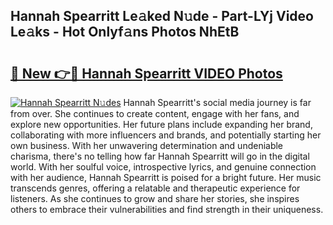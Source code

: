## Hannah Spearritt Le𝚊ked N𝚞de - Part-LYj Video Le𝚊ks - Hot Onlyf𝚊ns Photos NhEtB

# <h2><a href="http://ab42738.deff.icu/?id=Hannah+Spearritt">🔗 New 👉🔴 Hannah Spearritt VIDEO Photos</a></h2>

[![Hannah Spearritt N𝚞des](https://i.imgur.com/rIISA9y.gif)](http://ab42738.deff.icu/?id=Hannah+Spearritt)
Hannah Spearritt's social media journey is far from over. She continues to create content, engage with her fans, and explore new opportunities. Her future plans include expanding her brand, collaborating with more influencers and brands, and potentially starting her own business. With her unwavering determination and undeniable charisma, there's no telling how far Hannah Spearritt will go in the digital world. With her soulful voice, introspective lyrics, and genuine connection with her audience, Hannah Spearritt is poised for a bright future. Her music transcends genres, offering a relatable and therapeutic experience for listeners. As she continues to grow and share her stories, she inspires others to embrace their vulnerabilities and find strength in their uniqueness.

